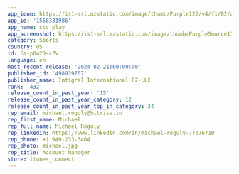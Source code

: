 ```yaml
---
app_icon: https://is1-ssl.mzstatic.com/image/thumb/Purple122/v4/f1/82/ae/f182aeca-539c-3a8f-6136-adddcbebbd65/AppIcon-1x_U007emarketing-0-7-0-85-220.png/1024x1024bb.png
app_id: '1558331986'
app_name: stc play
app_screenshot: https://is1-ssl.mzstatic.com/image/thumb/PurpleSource112/v4/37/2d/bb/372dbb05-bdeb-eed4-a9ea-ac5dd78a2cb9/ba24bef2-b8d1-402e-875e-27aaecbf60ab_En-01.png/1242x2688bb.png
category: Sports
country: US
id: Ea-p0w2D-cZV
language: en
most_recent_release: '2024-02-21T00:00:00'
publisher_id: '498939707'
publisher_name: Intigral International FZ-LLC
rank: '432'
release_count_in_past_year: '15'
release_count_in_past_year_category: 12
release_count_in_past_year_top_in_category: 34
rep_email: michael.roguly@bitrise.io
rep_first_name: Michael
rep_full_name: Michael Roguly
rep_linkedin: https://www.linkedin.com/in/michael-roguly-77376710
rep_phone: +1 949-233-3404
rep_photo: michael.jpg
rep_title: Account Manager
store: itunes_connect
---
```

